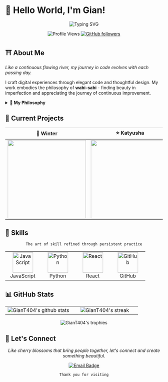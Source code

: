 # 👋 Hello World, I'm Gian!

<div align="center">
  <img src="https://readme-typing-svg.herokuapp.com?font=Fira+Code&size=32&duration=3000&pause=1000&color=F75C7E&center=true&vCenter=true&width=600&lines=Frontend+Developer;Creative+Coder" alt="Typing SVG" />
  <br>
  
  ![Profile Views](https://komarev.com/ghpvc/?username=GianT404&color=blueviolet)
  [![GitHub followers](https://img.shields.io/github/followers/GianT404?label=Follow&style=social)](https://github.com/GianT404)

</div>
</div>

## ⛩️ About Me

*Like a continuous flowing river, my journey in code evolves with each passing day.*

I craft digital experiences through elegant code and thoughtful design. My work embodies the philosophy of **wabi-sabi** - finding beauty in imperfection and appreciating the journey of continuous improvement.

<details>
<summary><b>🏯 My Philosophy</b></summary>
<br>
<i>"Winter is coming"</i><br><br>

</details>

## 🔮 Current Projects

<div align="center">

| 🌊 Winter | ⭐ Katyusha |
|:--------:|:--------:|
| [<img src="https://github-readme-stats.vercel.app/api/pin/?username=GianT404&repo=Winter&theme=tokyonight" width="250">](https://github.com/GianT404/Winter) | [<img src="https://github-readme-stats.vercel.app/api/pin/?username=GianT404&repo=Katyusha_demo&theme=tokyonight" width="250">](https://github.com/GianT404/Katyusha_demo) |

</div>

## 🏮 Skills

<div align="center">

```
The art of skill refined through persistent practice
```

<table>
  <tr>
    <td align="center" width="96">
      <img src="https://techstack-generator.vercel.app/js-icon.svg" alt="JavaScript" width="65" height="65" />
      <br>JavaScript
    </td>
    <td align="center" width="96">
      <img src="https://techstack-generator.vercel.app/python-icon.svg" alt="Python" width="65" height="65" />
      <br>Python
    </td>
    <td align="center" width="96">
      <img src="https://techstack-generator.vercel.app/react-icon.svg" alt="React" width="65" height="65" />
      <br>React
    </td>
    <td align="center" width="96">
      <img src="https://techstack-generator.vercel.app/github-icon.svg" alt="GitHub" width="65" height="65" />
      <br>GitHub
    </td>

  </tr>
</table>

</div>

## 📊 GitHub Stats

<div align="center">
  <table border="0" align="center">
  <tr border="0">
    <td width="50%" align="center">
      <img src="https://github-readme-stats.vercel.app/api?username=GianT404&show_icons=true&count_private=true&hide_border=true&title_color=c4a7e7&icon_color=c4a7e7&text_color=c9d1d9&bg_color=0d1117" alt="GianT404's github stats" />
    </td>
    <td width="50%" align="center">
      <img src="https://github-readme-streak-stats.herokuapp.com/?user=GianT404&theme=tokyonight&hide_border=true&stroke=0000&background=0D1117&ring=c4a7e7&fire=c4a7e7&currStreakLabel=c4a7e7" alt="GianT404's streak" />
    </td>
  </tr>
  </table>

  <img src="https://github-profile-trophy.vercel.app/?username=GianT404&theme=tokyonight&no-frame=true&row=1&column=7&margin-w=15&margin-h=15" alt="GianT404's trophies" />
</div>

</div>

## 🌸 Let's Connect

<div align="center">

*Like cherry blossoms that bring people together, let's connect and create something beautiful.*



[![Email Badge](https://img.shields.io/badge/-Email-D14836?style=flat-square&logo=gmail&logoColor=white)](mailto:longgiap.qng@gmail.com)

```
Thank you for visiting
```

</div>
